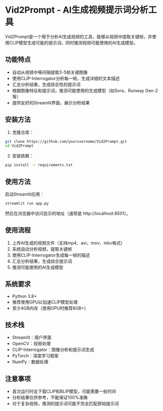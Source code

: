 # Vid2Prompt - AI生成视频提示词分析工具

Vid2Prompt是一个用于分析AI生成视频的工具，能够从视频中提取关键帧，并使用CLIP模型生成可能的提示词，同时推测视频可能使用的AI生成模型。

## 功能特点

- 自动从视频中等间隔提取3-5帧关键图像
- 使用CLIP-Interrogator分析每一帧，生成详细的文本描述
- 汇总分析结果，生成综合性的提示词
- 根据图像特征和提示词，推测可能使用的生成模型（如Sora、Runway Gen-2等）
- 提供友好的Streamlit界面，展示分析结果

## 安装方法

1. 克隆仓库：
```bash
git clone https://github.com/yourusername/Vid2Prompt.git
cd Vid2Prompt
```

2. 安装依赖：
```bash
pip install -r requirements.txt
```

## 使用方法

启动Streamlit应用：
```bash
streamlit run app.py
```

然后在浏览器中访问显示的地址（通常是 http://localhost:8501）。

## 使用流程

1. 上传AI生成的视频文件（支持mp4、avi、mov、mkv格式）
2. 系统自动分析视频，提取关键帧
3. 使用CLIP-Interrogator生成每一帧的描述
4. 汇总分析结果，生成综合提示词
5. 推测可能使用的AI生成模型

## 系统要求

- Python 3.8+
- 推荐使用GPU以加速CLIP模型处理
- 至少4GB内存（使用GPU时推荐8GB+）

## 技术栈

- Streamlit：用户界面
- OpenCV：视频处理
- CLIP-Interrogator：图像分析和提示词生成
- PyTorch：深度学习框架
- NumPy：数据处理

## 注意事项

- 首次运行时会下载CLIP和BLIP模型，可能需要一些时间
- 分析结果仅供参考，不能保证100%准确
- 对于复杂视频，推测的提示词可能不完全匹配原始提示词 